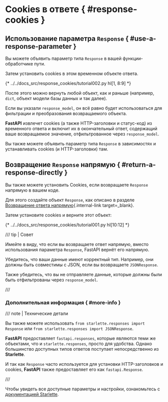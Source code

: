 # Cookies в ответе { #response-cookies }

## Использование параметра `Response` { #use-a-response-parameter }

Вы можете объявить параметр типа `Response` в вашей функции-обработчике пути.

Затем установить cookies в этом временном объекте ответа.

{* ../../docs_src/response_cookies/tutorial002.py hl[1, 8:9] *}

После этого можно вернуть любой объект, как и раньше (например, `dict`, объект модели базы данных и так далее).

Если вы указали `response_model`, он всё равно будет использоваться для фильтрации и преобразования возвращаемого объекта.

**FastAPI** извлечет cookies (а также HTTP-заголовки и статус-код) из временного ответа и включит их в окончательный ответ, содержащий ваше возвращаемое значение, отфильтрованное через `response_model`.

Вы также можете объявить параметр типа `Response` в зависимостях и устанавливать cookies (и HTTP-заголовки) там.

## Возвращение `Response` напрямую { #return-a-response-directly }

Вы также можете установить Cookies, если возвращаете `Response` напрямую в вашем коде.

Для этого создайте объект `Response`, как описано в разделе [Возвращение ответа напрямую](response-directly.md){.internal-link target=_blank}.

Затем установите cookies и верните этот объект:

{* ../../docs_src/response_cookies/tutorial001.py hl[10:12] *}

/// tip | Совет

Имейте в виду, что если вы возвращаете ответ напрямую, вместо использования параметра `Response`, FastAPI вернёт его напрямую.

Убедитесь, что ваши данные имеют корректный тип. Например, они должны быть совместимы с JSON, если вы возвращаете `JSONResponse`.

Также убедитесь, что вы не отправляете данные, которые должны были быть отфильтрованы через `response_model`.

///

### Дополнительная информация { #more-info }

/// note | Технические детали

Вы также можете использовать `from starlette.responses import Response` или `from starlette.responses import JSONResponse`.

**FastAPI** предоставляет `fastapi.responses`, которые являются теми же объектами, что и `starlette.responses`, просто для удобства. Однако большинство доступных типов ответов поступает непосредственно из **Starlette**.

И так как `Response` часто используется для установки HTTP-заголовков и cookies, **FastAPI** также предоставляет его как `fastapi.Response`.

///

Чтобы увидеть все доступные параметры и настройки, ознакомьтесь с <a href="https://www.starlette.dev/responses/#set-cookie" class="external-link" target="_blank">документацией Starlette</a>.

